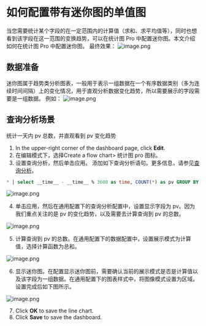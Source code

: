 # 如何配置带有迷你图的单值图

当您需要统计某个字段的在一定范围内的计算值（求和、求平均值等），同时也想看到该字段在这一范围的变换趋势，可以在统计图 Pro 中配置迷你图。本文介绍如何在统计图 Pro 中配置迷你图。
最终效果：
![image.png](/img/src/en/visulization/singlewithMiniChart/4e0664c2379aa363b5f8ab78440caefc54d5ea7a931908bb0c0b4ff460efc198.png)

## 数据准备

迷你图属于趋势类分析图表，一般用于表示一组数据在一个有序数据类别（多为连续时间间隔）上的变化情况，用于直观分析数据变化趋势，所以需要展示的字段需要是一组数据。
例如：
![image.png](/img/src/en/visulization/singlewithMiniChart/6e05998d5f7cfc47c3913e708fca86a192fff88c9457395421c5c46ca7392533.png)

## 查询分析场景

统计一天内 pv 总数，并直观看到 pv 变化趋势

1. In the upper-right corner of the dashboard page, click **Edit**.
2. 在编辑模式下，选择Create a flow chart> 统计图 pro 图标。
3. 设置查询分析，然后单击应用。
   添加如下查询分析语句。更多信息，请参见[查询分析](https://www.alibabacloud.com/help/en/doc-detail/339860.htm?spm=a2c4g.11186623.0.0.56145b29B9NO9c#concept-2134122)。

```sql
* | select __time__ - __time__ % 3600 as time, COUNT(*) as pv GROUP BY time order by time limit 10000
```

![image.png](/img/src/en/visulization/singlewithMiniChart/5427dec05cf10ffbe9bb05c089edac37db7c1ffb02dbbb2a25db59e67346dbd9.png)

4. 单击应用，然后在通用配置下的查询分析配置中，设置显示字段为 pv。因为我们重点关注的是 pv 的变化趋势，以及需要去计算查询到 pv 的总数。

![image.png](/img/src/en/visulization/singlewithMiniChart/e01a4d8416865446dcac436606945b3f0f1598b11853d3b782465355a1e9b60a.png)

5. 计算查询到 pv 的总数。在通用配置下的数据配置中，设置展示模式为计算值，选择计算函数为总和。

![image.png](/img/src/en/visulization/singlewithMiniChart/14aabd89c1b85adf3917cae8c342381f145a8b7065ad7e752b3194306eb3fd75.png)

6. 显示迷你图。在配置显示迷你图前，需要确认当前的展示模式是否是计算值以及该字段为一组数据。在通用配置下的图表样式中，将图像模式设置为区域。设置完成后如下图所示。

![image.png](/img/src/en/visulization/singlewithMiniChart/a090f5f29e0b81fb096279fc6db2ee99f3d266ba6fa2d60a90776f2763ce4a60.png)

7. Click **OK** to save the line chart.
8. Click **Save** to save the dashboard.
